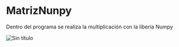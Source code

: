 # MatrizNunpy
Dentro del programa se realiza la multiplicación con la liberia Numpy


![Sin título](https://user-images.githubusercontent.com/65980001/122113646-febef900-cde7-11eb-8134-7a3eb1615f80.png)
